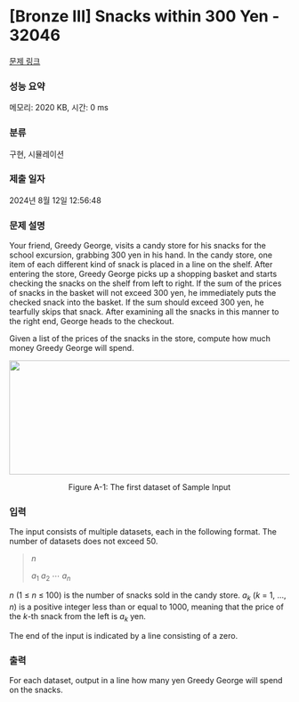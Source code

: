 # [Bronze III] Snacks within 300 Yen - 32046 

[문제 링크](https://www.acmicpc.net/problem/32046) 

### 성능 요약

메모리: 2020 KB, 시간: 0 ms

### 분류

구현, 시뮬레이션

### 제출 일자

2024년 8월 12일 12:56:48

### 문제 설명

<p>Your friend, Greedy George, visits a candy store for his snacks for the school excursion, grabbing 300 yen in his hand. In the candy store, one item of each different kind of snack is placed in a line on the shelf. After entering the store, Greedy George picks up a shopping basket and starts checking the snacks on the shelf from left to right. If the sum of the prices of snacks in the basket will not exceed 300 yen, he immediately puts the checked snack into the basket. If the sum should exceed 300 yen, he tearfully skips that snack. After examining all the snacks in this manner to the right end, George heads to the checkout.</p>

<p>Given a list of the prices of the snacks in the store, compute how much money Greedy George will spend.</p>

<p style="text-align: center;"><img alt="" src="https://upload.acmicpc.net/295eae5a-541d-4eec-a48f-41625808e7a6/-/preview/" style="width: 512px; height: 205px;"></p>

<p style="text-align: center;">Figure A-1: The first dataset of Sample Input</p>

### 입력 

 <p>The input consists of multiple datasets, each in the following format. The number of datasets does not exceed 50.</p>

<blockquote>
<p><i>n</i></p>

<p><i>a</i><sub>1</sub> <i>a</i><sub>2</sub> ⋯ <i>a<sub>n</sub></i></p>
</blockquote>

<p><i>n</i> (1 ≤ <i>n</i> ≤ 100) is the number of snacks sold in the candy store. <i>a<sub>k</sub></i> (<i>k</i> = 1, …, <i>n</i>) is a positive integer less than or equal to 1000, meaning that the price of the <i>k</i>-th snack from the left is <i>a<sub>k</sub></i> yen.</p>

<p>The end of the input is indicated by a line consisting of a zero.</p>

### 출력 

 <p>For each dataset, output in a line how many yen Greedy George will spend on the snacks.</p>

